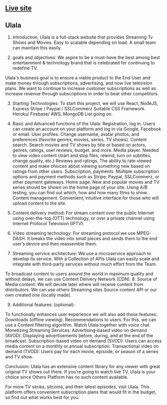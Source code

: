 ## [Live site](https://ulala-pp.web.app/)


## Ulala


1. Introduction,
Ulala is a full-stack website that provides Streaming Tv Shows and Movies. 
Easy to scalable depending on load. A small team can maintain this easily.

2. goals and objectives:
We aspire to be a must-have the best among best entertainment & technology brand that is celebrated for continuing to redefine TV.

Ulala's business goal is to ensure a viable product to the End User and make money through subscriptions, advertising, and now live television plans. We want to continue to increase customer subscriptions as well as increase revenue through subscriptions in order to beat other competitors. 

3. Starting Technologies:
To start this project, we will use 
React, NodeJS, Express
Stripe / Paypal / SSLCommerz
Suitable CSS Framework.
Heroku/ Firebase/ AWS, MongoDB
List going on.

4. Basic and Advanced functions of the Ulala:
Registration, log in. Users can create an account on your platform and log in via Google, Facebook or email.
User profiles. Change username, avatar photos, and preferences (favorite genres, movies, series, TV shows).
Content search. Search movies and TV shows by title or based on actors, genres, ratings, user reviews, budget, and more.
Media player. Needed to view video content (start and stop files, rewind, turn on subtitles, change quality, etc.)
Reviews and ratings. The ability to rate viewed content and make choices about viewing something new based on ratings from other users.
Subscription, payments. Multiple subscription options and payment methods such as Stripe, Paypal, SSLCommerz, or other payment gateways.
Home page. New and popular movies and TV series should be shown on the home page of your site. Using A/B testing, you can find out which, how and how many films to show.
Content management. Convenient, intuitive interface for those who will upload content to the site.
5. Content delivery method:
For stream content over the public Internet using over-the-top (OTT) technology, or over a private channel using Internet Protocol Television (IPTV).

6. Video streaming technology:
For streaming protocol we use MPEG-DASH. It breaks the video into small pieces and sends them to the end user’s device and then reassemble them.

7. Streaming service architecture:
We use a microservice approach to develop its service. With a Collection of APIs Ulala can easily scale and integrate with third-party services without much effort from the Team.

To broadcast content to users around the world in maximum quality and without delays, we can use Content Delivery Network (CDN).
8. Source of Media content:
We will decide later where will receive content from distributors. We can use others Streaming sites Source content API or our own created one (locally made).

9. Additional features: (optional):

To functionally enhances user experience we will also add these features:
Downloads (offline viewing).
Recommendations to users. For this, we can use a Content filtering algorithm.
Watch Ulala together with voice chat.
Monetizing Streaming Services:
Advertising-based video on demand (AVOD):
Displaying advertisements before, during, and at the end of the broadcast. 
Subscription-based video on demand (SVOD):
Users can access media content on a monthly or annual subscription.
Transactional video on demand (TVOD):
Users pay for each movie, episode, or season of a series and TV show. 



Conclusion: 
Ulala has an extensive content library for any viewer with great original TV shows out there. If you’re going to watch live TV, Ulala is your choice since Others Platform has no such content available. 

For more TV series, sitcoms, and their latest episodes, visit Ulala. This platform offers convenient subscription plans that would fit in the budget, so find out what works best for you.


